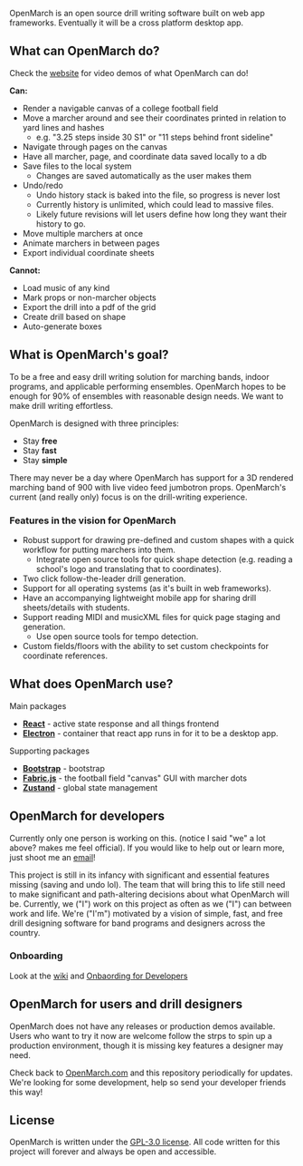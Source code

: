 <!-- WHENEVER MODIFYING THIS FILE, you must also modify /docs/README.md to ensure the website is up to date.
    maybe there's a better way to do this without symlinks. someone better than me at ruby pls -->

OpenMarch is an open source drill writing software built on web app frameworks. Eventually it will be a cross platform desktop app.

## What can OpenMarch do?

Check the [website](https://www.OpenMarch.com/) for video demos of what OpenMarch can do!

**Can:**

- Render a navigable canvas of a college football field
- Move a marcher around and see their coordinates printed in relation to yard lines and hashes
  - e.g. "3.25 steps inside 30 S1" or "11 steps behind front sideline"
- Navigate through pages on the canvas
- Have all marcher, page, and coordinate data saved locally to a db
- Save files to the local system
  - Changes are saved automatically as the user makes them
- Undo/redo
  - Undo history stack is baked into the file, so progress is never lost
  - Currently history is unlimited, which could lead to massive files.
  - Likely future revisions will let users define how long they want their history to go.
- Move multiple marchers at once
- Animate marchers in between pages
- Export individual coordinate sheets

**Cannot:**

- Load music of any kind
- Mark props or non-marcher objects
- Export the drill into a pdf of the grid
- Create drill based on shape
- Auto-generate boxes

## What is OpenMarch's goal?

To be a free and easy drill writing solution for marching bands, indoor programs, and applicable performing ensembles.
OpenMarch hopes to be enough for 90% of ensembles with reasonable design needs. We want to make drill writing effortless.

OpenMarch is designed with three principles:

- Stay **free**
- Stay **fast**
- Stay **simple**

There may never be a day where OpenMarch has support for a 3D rendered marching band of 900
with live video feed jumbotron props. OpenMarch's current (and really only) focus is on the drill-writing experience.

### Features in the vision for OpenMarch

- Robust support for drawing pre-defined and custom shapes with a quick workflow for putting marchers into them.
  - Integrate open source tools for quick shape detection (e.g. reading a school's logo and translating that to coordinates).
- Two click follow-the-leader drill generation.
- Support for all operating systems (as it's built in web frameworks).
- Have an accompanying lightweight mobile app for sharing drill sheets/details with students.
- Support reading MIDI and musicXML files for quick page staging and generation.
  - Use open source tools for tempo detection.
- Custom fields/floors with the ability to set custom checkpoints for coordinate references.

## What does OpenMarch use?

Main packages

- [**React**](https://react.dev/) - active state response and all things frontend
- [**Electron**](https://www.electronjs.org/) - container that react app runs in for it to be a desktop app.

Supporting packages

- [**Bootstrap**](https://getbootstrap.com/) - bootstrap
- [**Fabric.js**](http://fabricjs.com/) - the football field "canvas" GUI with marcher dots
- [**Zustand**](https://github.com/pmndrs/zustand) - global state management

## OpenMarch for developers

Currently only one person is working on this. (notice I said "we" a lot above? makes me feel official).
If you would like to help out or learn more, just shoot me an [email](mailto:alex.dumouchelle484@gmail.com)!

This project is still in its infancy with significant and essential features missing (saving and undo lol). The team
that will bring this to life still need to make significant and path-altering decisions about what OpenMarch will be.
Currently, we ("I") work on this project as often as we ("I") can between work and life. We're ("I'm") motivated by a
vision of simple, fast, and free drill designing software for band programs and designers across the country.

### Onboarding

Look at the [wiki](https://github.com/AlexDumo/OpenMarch/wiki) and [Onbaording for Developers](https://github.com/AlexDumo/OpenMarch/wiki/Onboarding-for-Developers)

## OpenMarch for users and drill designers

OpenMarch does not have any releases or production demos available.
Users who want to try it now are welcome follow the strps to spin up a production environment, though it is missing key features a designer may need.

Check back to [OpenMarch.com](https://www.OpenMarch.com/) and this repository periodically for updates. We're looking for some development, help so send your developer friends this way!

## License

OpenMarch is written under the [GPL-3.0 license](LICENSE). All code written for this project will forever and always
be open and accessible.
